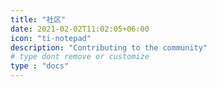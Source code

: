 ```yaml
---
title: "社区"
date: 2021-02-02T11:02:05+06:00
icon: "ti-notepad"
description: "Contributing to the community"
# type dont remove or customize
type : "docs"
---
```


